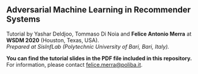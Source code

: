 ## Adversarial Machine Learning in Recommender Systems
Tutorial by Yashar Deldjoo, Tommaso Di Noia and __Felice Antonio Merra__ at __WSDM 2020__ (Houston, Texas, USA).  
*Prepared at SisInfLab (Polytechnic University of Bari, Bari, Italy).*

**You can find the tutorial slides in the PDF file included in this repository.**  
For information, please contact <felice.merra@poliba.it>.
